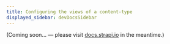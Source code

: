 ```yaml
---
title: Configuring the views of a content-type
displayed_sidebar: devDocsSidebar
---
```


(Coming soon… — please visit [docs.strapi.io](https://docs.strapi.io/user-docs/latest/content-manager/configuring-view-of-content-type.html) in the meantime.)
